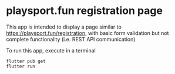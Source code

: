 # playsport.fun registration page

This app is intended to display a page similar to https://playsport.fun/registration, with basic form validation but not complete functionality (i.e. REST API communication)

To run this app, execute in a terminal
  
    flutter pub get
    flutter run
